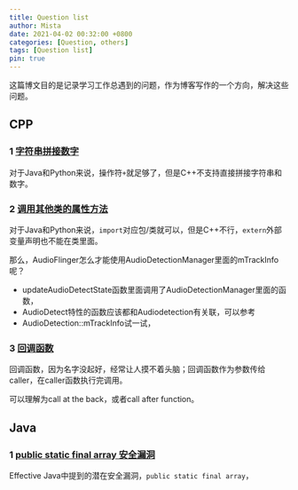 ```yaml
---
title: Question list
author: Mista
date: 2021-04-02 00:32:00 +0800
categories: [Question, others]
tags: [Question list]
pin: true
---
```



这篇博文目的是记录学习工作总遇到的问题，作为博客写作的一个方向，解决这些问题。

## CPP

### 1 [字符串拼接数字](https://fgroove.github.io/longan/posts/how-to-concatenate-a-stdstring-and-an-int/)

对于Java和Python来说，操作符`+`就足够了，但是C++不支持直接拼接字符串和数字。

### 2 [调用其他类的属性方法]()

对于Java和Python来说，`import`对应包/类就可以，但是C++不行，`extern`外部变量声明也不能在类里面。

那么，AudioFlinger怎么才能使用AudioDetectionManager里面的mTrackInfo呢？

* updateAudioDetectState函数里面调用了AudioDetectionManager里面的函数，
* AudioDetect特性的函数应该都和Audiodetection有关联，可以参考
* AudioDetection::mTrackInfo试一试，

### 3 [回调函数](https://fgroove.github.io/longan/posts/what-is-a-callback-function/)

回调函数，因为名字没起好，经常让人摸不着头脑；回调函数作为参数传给caller，在caller函数执行完调用。

可以理解为call at the back，或者call after function。

## Java

### 1 [public static final array 安全漏洞](https://fgroove.github.io/longan/posts/why-are-public-static-final-array-a-security-hole/)

Effective Java中提到的潜在安全漏洞，`public static final array`，